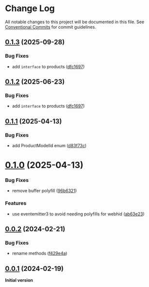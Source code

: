 # Change Log

All notable changes to this project will be documented in this file.
See [Conventional Commits](https://conventionalcommits.org) for commit guidelines.

## [0.1.3](https://github.com/nytamin/contour-shuttle/compare/v0.1.1...v0.1.3) (2025-09-28)

### Bug Fixes

- add `interface` to products ([dfc1697](https://github.com/nytamin/contour-shuttle/commit/dfc16973d3b3e06e29834fad7030e2436dd367b1))

## [0.1.2](https://github.com/nytamin/contour-shuttle/compare/v0.1.1...v0.1.2) (2025-06-23)

### Bug Fixes

- add `interface` to products ([dfc1697](https://github.com/nytamin/contour-shuttle/commit/dfc16973d3b3e06e29834fad7030e2436dd367b1))

## [0.1.1](https://github.com/nytamin/contour-shuttle/compare/v0.1.0...v0.1.1) (2025-04-13)

### Bug Fixes

- add ProductModelId enum ([d83f73c](https://github.com/nytamin/contour-shuttle/commit/d83f73cdef01deabfcd431cd4e9a9515424e7e3a))

# [0.1.0](https://github.com/nytamin/contour-shuttle/compare/v0.0.2...v0.1.0) (2025-04-13)

### Bug Fixes

- remove buffer polyfill ([96b6321](https://github.com/nytamin/contour-shuttle/commit/96b632110209b15c6e158804281c20cdcc50f49d))

### Features

- use eventemitter3 to avoid needing polyfills for webhid ([ab63e23](https://github.com/nytamin/contour-shuttle/commit/ab63e23ff5fd404250cc1cbcdc38249c8504394d))

## [0.0.2](https://github.com/nytamin/contour-shuttle/compare/v0.0.1...v0.0.2) (2024-02-21)

### Bug Fixes

- rename methods ([f429e4a](https://github.com/nytamin/contour-shuttle/commit/f429e4a5fd80a0d199ad8aafbba2fe60da6ecf50))

## [0.0.1](https://github.com/nytamin/contour-shuttle/compare/v0.0.0...v0.0.1) (2024-02-19)

**Initial version**
